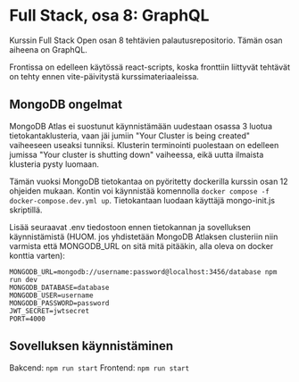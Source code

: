# Full Stack, osa 8: GraphQL

Kurssin Full Stack Open osan 8 tehtävien palautusrepositorio. Tämän osan aiheena on GraphQL.

Frontissa on edelleen käytössä react-scripts, koska fronttiin liittyvät tehtävät on tehty ennen vite-päivitystä kurssimateriaaleissa.

## MongoDB ongelmat

MongoDB Atlas ei suostunut käynnistämään uudestaan osassa 3 luotua tietokantaklusteria, vaan jäi jumiin "Your Cluster is being created" vaiheeseen useaksi tunniksi. Klusterin terminointi puolestaan on edelleen jumissa "Your cluster is shutting down" vaiheessa, eikä uutta ilmaista klusteria pysty luomaan.

Tämän vuoksi MongoDB tietokantaa on pyöritetty dockerilla kurssin osan 12 ohjeiden mukaan. Kontin voi käynnistää komennolla `docker compose -f docker-compose.dev.yml up`. Tietokantaan luodaan käyttäjä mongo-init.js skriptillä.

Lisää seuraavat .env tiedostoon ennen tietokannan ja sovelluksen käynnistämistä (HUOM. jos yhdistetään MongoDB Atlaksen clusteriin niin varmista että MONGODB_URL on sitä mitä pitääkin, alla oleva on docker konttia varten):

```
MONGODB_URL=mongodb://username:password@localhost:3456/database npm run dev
MONGODB_DATABASE=database
MONGODB_USER=username
MONGODB_PASSWORD=password
JWT_SECRET=jwtsecret
PORT=4000
```

## Sovelluksen käynnistäminen

Bakcend: `npm run start`
Frontend: `npm run start`
